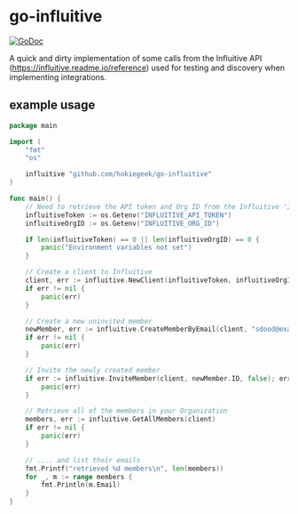 # go-influitive

[![GoDoc](https://pkg.go.dev/badge/github.com/hokiegeek/go-influitive?status.svg)](https://pkg.go.dev/github.com/hokiegeek/go-influitive?tab=doc)

A quick and dirty implementation of some calls from the Influitive API (<https://influitive.readme.io/reference>) used for testing and discovery when implementing integrations.

## example usage

```go
package main

import (
    "fmt"
    "os"

    influitive "github.com/hokiegeek/go-influitive"
)

func main() {
    // Need to retrieve the API token and Org ID from the Influitive 'Integrations' settings
    influitiveToken := os.Getenv("INFLUITIVE_API_TOKEN")
    influitiveOrgID := os.Getenv("INFLUITIVE_ORG_ID")

    if len(influitiveToken) == 0 || len(influitiveOrgID) == 0 {
        panic("Environment variables not set")
    }

    // Create a client to Influitive
    client, err := influitive.NewClient(influitiveToken, influitiveOrgID)
    if err != nil {
        panic(err)
    }

    // Create a new uninvited member
    newMember, err := influitive.CreateMemberByEmail(client, "sdood@exam.ple", "Sohm Dood", "example")
    if err != nil {
        panic(err)
    }

    // Invite the newly created member
    if err := influitive.InviteMember(client, newMember.ID, false); err != nil {
        panic(err)
    }

    // Retrieve all of the members in your Organization
    members, err := influitive.GetAllMembers(client)
    if err != nil {
        panic(err)
    }

    // .... and list their emails
    fmt.Printf("retrieved %d members\n", len(members))
    for _, m := range members {
        fmt.Println(m.Email)
    }
}
```

